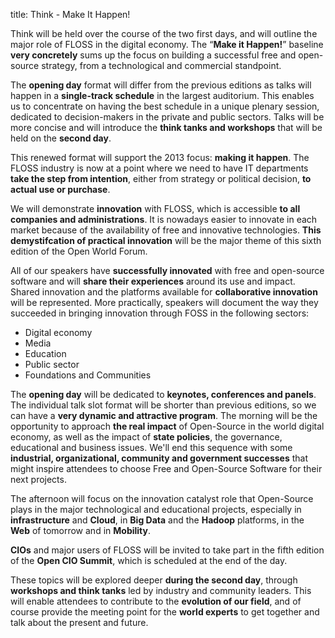 title:  Think - Make It Happen!

Think will be held over the course of the two first days, and will outline the major role of FLOSS in the digital economy. The “<b>Make it Happen!</b>” baseline **very concretely** sums up the focus on building a successful free and open-source strategy, from a technological and commercial standpoint. 

The **opening day** format will differ from the previous editions as talks will happen in a **single-track schedule** in the largest auditorium. This enables us to concentrate on having the best schedule in a unique plenary session, dedicated to decision-makers in the private and public sectors. Talks will be more concise and will introduce the **think tanks and workshops** that will be held on the **second day**.

This renewed format will support the 2013 focus: **making it happen**. The FLOSS industry is now at a point where we need to have IT departments **take the step from intention**, either from strategy or political decision, **to actual use or purchase**.

We will demonstrate **innovation** with FLOSS, which is accessible **to all companies and administrations**. It is nowadays easier to innovate in each market because of the availability of free and innovative technologies. **This demystifcation of practical innovation** will be the major theme of this sixth edition of the Open World Forum.

All of our speakers have **successfully innovated** with free and open-source software and will **share their experiences** around its use and impact. Shared innovation and the platforms available for **collaborative innovation** will be represented. More practically, speakers will document the way they succeeded in bringing innovation through FOSS in the following sectors:
 
* Digital economy
* Media
* Education
* Public sector
* Foundations and Communities
 

The **opening day** will be dedicated to **keynotes, conferences and panels**. The individual talk slot format will be shorter than previous editions, so we can have a **very dynamic and attractive program**. The morning will be the opportunity to approach **the real impact** of Open-Source in the world digital economy, as well as the impact of **state policies**, the governance, educational and business issues. We'll end this sequence with some **industrial, organizational, community and government successes** that might inspire attendees to choose Free and Open-Source Software for their next projects.

The afternoon will focus on the innovation catalyst role that Open-Source plays in the major technological and educational projects, especially in **infrastructure** and **Cloud**, in **Big Data** and the **Hadoop** platforms, in the **Web** of tomorrow and in **Mobility**.

**CIOs** and major users of FLOSS will be invited to take part in the fifth edition of the **Open CIO Summit**, which is scheduled at the end of the day.

These topics will be explored deeper **during the second day**, through **workshops and think tanks** led by industry and community leaders. This will enable attendees to contribute to the **evolution of our field**, and of course provide the meeting point for the **world experts** to get together and talk about the present and future.
